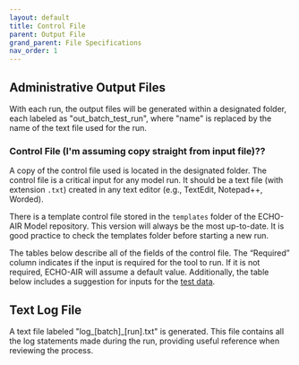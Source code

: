 ```yaml
---
layout: default
title: Control File
parent: Output File
grand_parent: File Specifications
nav_order: 1
--- 
```


## Administrative Output Files
With each run, the output files will be generated within a designated folder, each labeled as "out_batch_test_run", where "name" is replaced by the name of the text file used for the run.

### Control File (I'm assuming copy straight from input file)?? 
A copy of the control file used is located in the designated folder. The control file is a critical input for any model run. It should be a text file (with extension `.txt`) created in any text editor (e.g., TextEdit, Notepad++, Worded).

There is a template control file stored in the `templates` folder of the ECHO-AIR Model repository. This version will always be the most up-to-date. It is good practice to check the templates folder before starting a new run.

The tables below describe all of the fields of the control file. The “Required” column indicates if the input is required for the tool to run. If it is not required, ECHO-AIR will assume a default value. Additionally, the table below includes a suggestion for inputs for the [test data](https://echo-air-model.github.io/docs/running_model/test_data.html).

## Text Log File

A text file labeled "log_[batch]_[run].txt" is generated. This file contains all the log statements made during the run, providing useful reference when reviewing the process.
